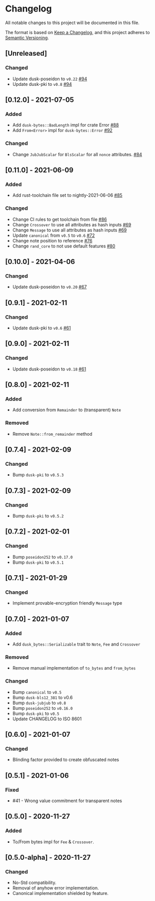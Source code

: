# Changelog

All notable changes to this project will be documented in this file.

The format is based on [Keep a Changelog](https://keepachangelog.com/en/1.0.0/),
and this project adheres to [Semantic Versioning](https://semver.org/spec/v2.0.0.html).

## [Unreleased]

### Changed

- Update dusk-poseidon to `v0.22` [#94](https://github.com/dusk-network/phoenix-core/issues/94)
- Update dusk-pki to `v0.8` [#94](https://github.com/dusk-network/phoenix-core/issues/94)

## [0.12.0] - 2021-07-05

### Added

- Add `dusk-bytes::BadLength` impl for crate Error [#88](https://github.com/dusk-network/phoenix-core/issues/88)
- Add `From<Error>` impl for `dusk-bytes::Error` [#92](https://github.com/dusk-network/phoenix-core/issues/92)
### Changed

- Change `JubJubScalar` for `BlsScalar` for all `nonce` attributes. [#84](https://github.com/dusk-network/phoenix-core/issues/84)

## [0.11.0] - 2021-06-09

### Added

- Add rust-toolchain file set to nightly-2021-06-06 [#85](https://github.com/dusk-network/phoenix-core/issues/85)

### Changed
- Change CI rules to get toolchain from file [#86](https://github.com/dusk-network/phoenix-core/issues/86)
- Change `Crossover` to use all attributes as hash inputs [#69](https://github.com/dusk-network/phoenix-core/issues/69)
- Change `Message` to use all attributes as hash inputs [#69](https://github.com/dusk-network/phoenix-core/issues/69)
- Update `canonical` from `v0.5` to `v0.6` [#72](https://github.com/dusk-network/phoenix-core/issues/72)
- Change note position to reference [#76](https://github.com/dusk-network/phoenix-core/issues/76)
- Change `rand_core` to not use default features [#80](https://github.com/dusk-network/phoenix-core/issues/80)

## [0.10.0] - 2021-04-06

### Changed

- Update dusk-poseidon to `v0.20` [#67](https://github.com/dusk-network/phoenix-core/issues/67)

## [0.9.1] - 2021-02-11

### Changed

- Update dusk-pki to `v0.6` [#61](https://github.com/dusk-network/phoenix-core/issues/63)

## [0.9.0] - 2021-02-11

### Changed

- Update dusk-poseidon to `v0.18` [#61](https://github.com/dusk-network/phoenix-core/issues/61)

## [0.8.0] - 2021-02-11

### Added

- Add conversion from `Remainder` to (transparent) `Note`

### Removed

- Remove `Note::from_remainder` method

## [0.7.4] - 2021-02-09

### Changed

- Bump `dusk-pki` to `v0.5.3`

## [0.7.3] - 2021-02-09

### Changed

- Bump `dusk-pki` to `v0.5.2`

## [0.7.2] - 2021-02-01

### Changed

- Bump `poseidon252` to `v0.17.0`
- Bump `dusk-pki` to `v0.5.1`

## [0.7.1] - 2021-01-29

### Changed

- Implement provable-encryption friendly `Message` type

## [0.7.0] - 2021-01-07

### Added

- Add `dusk_bytes::Serializable` trait to `Note`, `Fee` and `Crossover`

### Removed

- Remove manual implementation of `to_bytes` and `from_bytes`

### Changed

- Bump `canonical` to `v0.5`
- Bump `dusk-bls12_381` to v0.6
- Bump `dusk-jubjub` to `v0.8`
- Bump `poseidon252` to `v0.16.0`
- Bump `dusk-pki` to `v0.5`
- Update CHANGELOG to ISO 8601

## [0.6.0] - 2021-01-07

### Changed

- Blinding factor provided to create obfuscated notes

## [0.5.1] - 2021-01-06

### Fixed

- #41 - Wrong value commitment for transparent notes

## [0.5.0] - 2020-11-27

### Added

- To/From bytes impl for `Fee` & `Crossover`.

## [0.5.0-alpha] - 2020-11-27

### Changed

- No-Std compatibility.
- Removal of anyhow error implementation.
- Canonical implementation shielded by feature.
